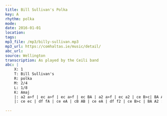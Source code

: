 ```yaml
---
title: Bill Sullivan's Polka
key: A
rhythm: polka
mode: 
date: 2016-01-01
location:
tags:
mp3_file: /mp3/billy-sullivan.mp3
mp3_url: https://comhaltas.ie/music/detail/
abc_url: 
source: Wellington
transcription: As played by the Ceili band
abc: |
    X: 1
    T: Bill Sullivan's
    R: polka
    M: 2/4
    L: 1/8
    K: Amaj
    |: a2 a>f | ec a>f | ec a>f | ec BA | a2 a>f | ec a2 | ce B>c| BA A2 :|
    |: ce ec | df fA | ce eA | cB AB | ce eA | df f2 | ce B>c | BA A2 :|
    
---
```



